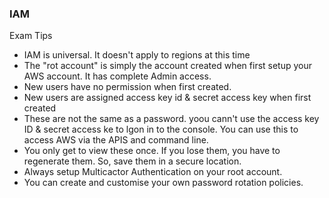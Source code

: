 ### IAM

Exam Tips

* IAM is universal. It doesn't apply to regions at this time
* The "rot account" is simply the account created when first setup your AWS account. It has complete Admin access.
* New users have no permission when first created.
* New users are assigned access key id & secret access key when first created
* These are not the same as a password. yoou cann't use the access key ID & secret access ke to lgon in to the console. You can use this to access AWS via the APIS and command line.
* You only get to view these once. If you lose them, you have to regenerate them. So, save them in a secure location.
* Always setup Multicactor Authentication on your root account.
* You can create and customise your own password rotation policies.